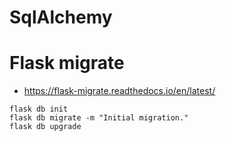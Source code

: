 # SqlAlchemy

# Flask migrate
- https://flask-migrate.readthedocs.io/en/latest/

```
flask db init
flask db migrate -m "Initial migration."
flask db upgrade
```